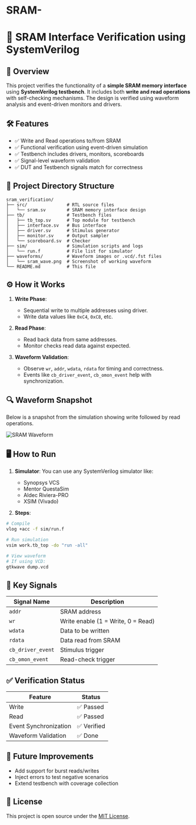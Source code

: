 # SRAM-
# 🧠 SRAM Interface Verification using SystemVerilog

## 📌 Overview

This project verifies the functionality of a **simple SRAM memory interface** using **SystemVerilog testbench**. It includes both **write and read operations** with self-checking mechanisms. The design is verified using waveform analysis and event-driven monitors and drivers.

## 🛠️ Features

- ✅ Write and Read operations to/from SRAM
- ✅ Functional verification using event-driven simulation
- ✅ Testbench includes drivers, monitors, scoreboards
- ✅ Signal-level waveform validation
- ✅ DUT and Testbench signals match for correctness

## 📁 Project Directory Structure

```
sram_verification/
├── src/               # RTL source files
│   └── sram.sv        # SRAM memory interface design
├── tb/                # Testbench files
│   ├── tb_top.sv      # Top module for testbench
│   ├── interface.sv   # Bus interface
│   ├── driver.sv      # Stimulus generator
│   ├── monitor.sv     # Output sampler
│   └── scoreboard.sv  # Checker
├── sim/               # Simulation scripts and logs
│   └── run.f          # File list for simulator
├── waveforms/         # Waveform images or .vcd/.fst files
│   └── sram_wave.png  # Screenshot of working waveform
└── README.md          # This file
```

## ⚙️ How it Works

1. **Write Phase**:
   - Sequential write to multiple addresses using driver.
   - Write data values like `0xC4`, `0xC8`, etc.

2. **Read Phase**:
   - Read back data from same addresses.
   - Monitor checks read data against expected.

3. **Waveform Validation**:
   - Observe `wr`, `addr`, `wdata`, `rdata` for timing and correctness.
   - Events like `cb_driver_event`, `cb_omon_event` help with synchronization.

## 🔍 Waveform Snapshot

Below is a snapshot from the simulation showing write followed by read operations.

![SRAM Waveform](waveforms/sram_wave.png)

## 🖥️ How to Run

1. **Simulator**: You can use any SystemVerilog simulator like:
   - Synopsys VCS
   - Mentor QuestaSim
   - Aldec Riviera-PRO
   - XSIM (Vivado)

2. **Steps**:

```bash
# Compile
vlog +acc -f sim/run.f

# Run simulation
vsim work.tb_top -do "run -all"

# View waveform
# If using VCD:
gtkwave dump.vcd
```

## 📌 Key Signals

| Signal Name | Description |
|-------------|-------------|
| `addr` | SRAM address |
| `wr` | Write enable (1 = Write, 0 = Read) |
| `wdata` | Data to be written |
| `rdata` | Data read from SRAM |
| `cb_driver_event` | Stimulus trigger |
| `cb_omon_event` | Read-check trigger |

## ✅ Verification Status

| Feature | Status |
|--------|--------|
| Write | ✅ Passed |
| Read | ✅ Passed |
| Event Synchronization | ✅ Verified |
| Waveform Validation | ✅ Done |

## 🧩 Future Improvements

- Add support for burst reads/writes  
- Inject errors to test negative scenarios  
- Extend testbench with coverage collection

## 📄 License

This project is open source under the [MIT License](LICENSE).
